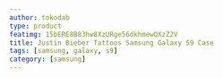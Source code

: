 ```yaml
---
author: tokodab
type: product
featimg: 15bERE8B83hw8XzURge56dkhmewQXzZ2V
title: Justin Bieber Tattoos Samsung Galaxy S9 Case
tags: [samsung, galaxy, s9]
category: [samsung]
---
```

